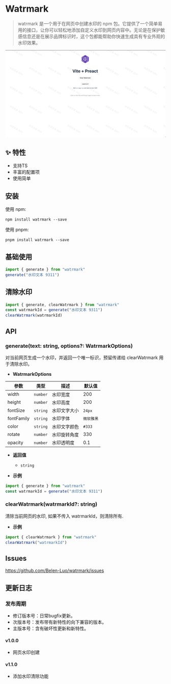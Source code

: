 # Watrmark

> watrmark 是一个用于在网页中创建水印的 npm 包。它提供了一个简单易用的接口，让你可以轻松地添加自定义水印到网页内容中。无论是在保护敏感信息还是在展示品牌标识时，这个包都能帮助你快速生成具有专业外观的水印效果。

<img src="./public/demo.jpg" />


## ✨ 特性

- 支持TS
- 丰富的配置项
- 使用简单

## 安装

使用 npm:
```
npm install watrmark --save
```

使用 pnpm:
```
pnpm install watrmark --save
```

## 基础使用

```js
import { generate } from "watrmark"
generate("水印文本 9311")
```

## 清除水印

```js
import { generate, clearWatrmark } from "watrmark"
const watrmarkId = generate("水印文本 9311")
clearWatrmark(watrmarkId)
```

## API

### generate(text: string, options?: WatrmarkOptions)

对当前网页生成一个水印，并返回一个唯一标识，预留传递给 clearWatrmark 用于清除水印。

- **WatrmarkOptions**

| 参数 | 类型 | 描述 | 默认值 |
| --- | --- | --- | --- |
| width | `number` | 水印宽度 | 200 |
| height | `number` | 水印高度 | 200 |
| fontSize | `string` | 水印文字大小 | `24px` |
| fontFamily | `string` | 水印字体 | `微软雅黑` |
| color | `string` | 水印文字颜色 | `#333` |
| rotate | `number` | 水印旋转角度 | 330 |
| opacity | `number` | 水印透明度 | 0.1 |


- **返回值**

  - `string`

- **示例**

```js
import { generate } from "watrmark"
const watrmarkId = generate("水印文本 9311")
```
  
### clearWatrmark(watrmarkId?: string)
清除当前网页的水印, 如果不传入 watrmarkId，则清除所有.

- **示例**

```js
import { clearWatrmark } from "watrmark"
clearWatrmark("watrmarkId")
```


## Issues

https://github.com/Belen-Luo/watrmark/issues

## 更新日志

### 发布周期

- 修订版本号：日常bugfix更新。
- 次版本号：发布带有新特性的向下兼容的版本。
- 主版本号：含有破坏性更新和新特性。

#### v1.0.0

- 网页水印创建

#### v1.1.0

- 添加水印清除功能
